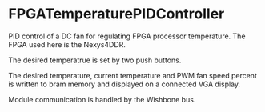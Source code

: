 # FPGATemperaturePIDController
PID control of a DC fan for regulating FPGA processor temperature. The FPGA used here is the Nexys4DDR.

The desired temperatrue is set by two push buttons.

The desired temperature, current temperature and PWM fan speed percent is written to bram memory and displayed on a connected VGA display.

Module communication is handled by the Wishbone bus.

